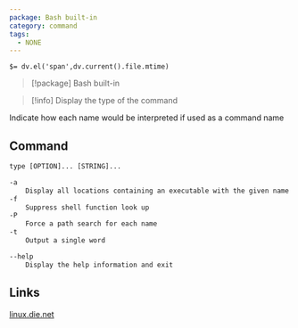 ```yaml
---
package: Bash built-in
category: command
tags:
  - NONE
---
```


`$= dv.el('span',dv.current().file.mtime)`
> [!package] Bash built-in

> [!info] Display the type of the command

Indicate how each name would be interpreted if used as a command name

## Command
```txt
type [OPTION]... [STRING]...

-a
	Display all locations containing an executable with the given name
-f
	Suppress shell function look up
-P
	Force a path search for each name 
-t
	Output a single word

--help
	Display the help information and exit 
```

## Links
[linux.die.net](https://linux.die.net/man/1/file)
